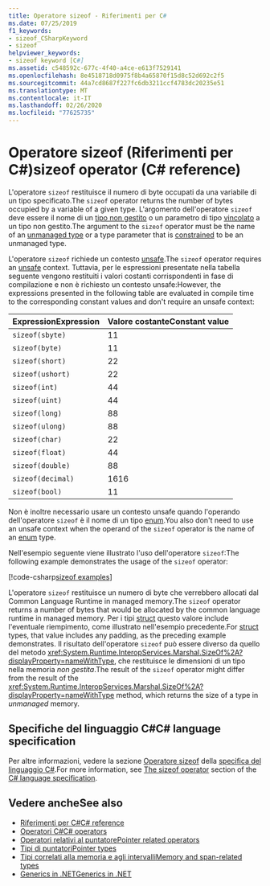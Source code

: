 ```yaml
---
title: Operatore sizeof - Riferimenti per C#
ms.date: 07/25/2019
f1_keywords:
- sizeof_CSharpKeyword
- sizeof
helpviewer_keywords:
- sizeof keyword [C#]
ms.assetid: c548592c-677c-4f40-a4ce-e613f7529141
ms.openlocfilehash: 8e4518718d0975f8b4a65870f15d8c52d692c2f5
ms.sourcegitcommit: 44a7cd8687f227fc6db3211ccf4783dc20235e51
ms.translationtype: MT
ms.contentlocale: it-IT
ms.lasthandoff: 02/26/2020
ms.locfileid: "77625735"
---
```

# <a name="sizeof-operator-c-reference"></a><span data-ttu-id="a8bc6-102">Operatore sizeof (Riferimenti per C#)</span><span class="sxs-lookup"><span data-stu-id="a8bc6-102">sizeof operator (C# reference)</span></span>

<span data-ttu-id="a8bc6-103">L'operatore `sizeof` restituisce il numero di byte occupati da una variabile di un tipo specificato.</span><span class="sxs-lookup"><span data-stu-id="a8bc6-103">The `sizeof` operator returns the number of bytes occupied by a variable of a given type.</span></span> <span data-ttu-id="a8bc6-104">L'argomento dell'operatore `sizeof` deve essere il nome di un [tipo non gestito](../builtin-types/unmanaged-types.md) o un parametro di tipo [vincolato](../../programming-guide/generics/constraints-on-type-parameters.md#unmanaged-constraint) a un tipo non gestito.</span><span class="sxs-lookup"><span data-stu-id="a8bc6-104">The argument to the `sizeof` operator must be the name of an [unmanaged type](../builtin-types/unmanaged-types.md) or a type parameter that is [constrained](../../programming-guide/generics/constraints-on-type-parameters.md#unmanaged-constraint) to be an unmanaged type.</span></span>

<span data-ttu-id="a8bc6-105">L'operatore `sizeof` richiede un contesto [unsafe](../keywords/unsafe.md).</span><span class="sxs-lookup"><span data-stu-id="a8bc6-105">The `sizeof` operator requires an [unsafe](../keywords/unsafe.md) context.</span></span> <span data-ttu-id="a8bc6-106">Tuttavia, per le espressioni presentate nella tabella seguente vengono restituiti i valori costanti corrispondenti in fase di compilazione e non è richiesto un contesto unsafe:</span><span class="sxs-lookup"><span data-stu-id="a8bc6-106">However, the expressions presented in the following table are evaluated in compile time to the corresponding constant values and don't require an unsafe context:</span></span>

|<span data-ttu-id="a8bc6-107">Expression</span><span class="sxs-lookup"><span data-stu-id="a8bc6-107">Expression</span></span>|<span data-ttu-id="a8bc6-108">Valore costante</span><span class="sxs-lookup"><span data-stu-id="a8bc6-108">Constant value</span></span>|
|---------|---------------|
|`sizeof(sbyte)`|<span data-ttu-id="a8bc6-109">1</span><span class="sxs-lookup"><span data-stu-id="a8bc6-109">1</span></span>|
|`sizeof(byte)`|<span data-ttu-id="a8bc6-110">1</span><span class="sxs-lookup"><span data-stu-id="a8bc6-110">1</span></span>|
|`sizeof(short)`|<span data-ttu-id="a8bc6-111">2</span><span class="sxs-lookup"><span data-stu-id="a8bc6-111">2</span></span>|
|`sizeof(ushort)`|<span data-ttu-id="a8bc6-112">2</span><span class="sxs-lookup"><span data-stu-id="a8bc6-112">2</span></span>|
|`sizeof(int)`|<span data-ttu-id="a8bc6-113">4</span><span class="sxs-lookup"><span data-stu-id="a8bc6-113">4</span></span>|
|`sizeof(uint)`|<span data-ttu-id="a8bc6-114">4</span><span class="sxs-lookup"><span data-stu-id="a8bc6-114">4</span></span>|
|`sizeof(long)`|<span data-ttu-id="a8bc6-115">8</span><span class="sxs-lookup"><span data-stu-id="a8bc6-115">8</span></span>|
|`sizeof(ulong)`|<span data-ttu-id="a8bc6-116">8</span><span class="sxs-lookup"><span data-stu-id="a8bc6-116">8</span></span>|
|`sizeof(char)`|<span data-ttu-id="a8bc6-117">2</span><span class="sxs-lookup"><span data-stu-id="a8bc6-117">2</span></span>|
|`sizeof(float)`|<span data-ttu-id="a8bc6-118">4</span><span class="sxs-lookup"><span data-stu-id="a8bc6-118">4</span></span>|
|`sizeof(double)`|<span data-ttu-id="a8bc6-119">8</span><span class="sxs-lookup"><span data-stu-id="a8bc6-119">8</span></span>|
|`sizeof(decimal)`|<span data-ttu-id="a8bc6-120">16</span><span class="sxs-lookup"><span data-stu-id="a8bc6-120">16</span></span>|
|`sizeof(bool)`|<span data-ttu-id="a8bc6-121">1</span><span class="sxs-lookup"><span data-stu-id="a8bc6-121">1</span></span>|

<span data-ttu-id="a8bc6-122">Non è inoltre necessario usare un contesto unsafe quando l'operando dell'operatore `sizeof` è il nome di un tipo [enum](../builtin-types/enum.md).</span><span class="sxs-lookup"><span data-stu-id="a8bc6-122">You also don't need to use an unsafe context when the operand of the `sizeof` operator is the name of an [enum](../builtin-types/enum.md) type.</span></span>

<span data-ttu-id="a8bc6-123">Nell'esempio seguente viene illustrato l'uso dell'operatore `sizeof`:</span><span class="sxs-lookup"><span data-stu-id="a8bc6-123">The following example demonstrates the usage of the `sizeof` operator:</span></span>

[!code-csharp[sizeof examples](~/samples/csharp/language-reference/operators/SizeOfOperator.cs)]

<span data-ttu-id="a8bc6-124">L'operatore `sizeof` restituisce un numero di byte che verrebbero allocati dal Common Language Runtime in managed memory.</span><span class="sxs-lookup"><span data-stu-id="a8bc6-124">The `sizeof` operator returns a number of bytes that would be allocated by the common language runtime in managed memory.</span></span> <span data-ttu-id="a8bc6-125">Per i tipi [struct](../builtin-types/struct.md) questo valore include l'eventuale riempimento, come illustrato nell'esempio precedente.</span><span class="sxs-lookup"><span data-stu-id="a8bc6-125">For [struct](../builtin-types/struct.md) types, that value includes any padding, as the preceding example demonstrates.</span></span> <span data-ttu-id="a8bc6-126">Il risultato dell'operatore `sizeof` può essere diverso da quello del metodo <xref:System.Runtime.InteropServices.Marshal.SizeOf%2A?displayProperty=nameWithType>, che restituisce le dimensioni di un tipo nella memoria *non gestita*.</span><span class="sxs-lookup"><span data-stu-id="a8bc6-126">The result of the `sizeof` operator might differ from the result of the <xref:System.Runtime.InteropServices.Marshal.SizeOf%2A?displayProperty=nameWithType> method, which returns the size of a type in *unmanaged* memory.</span></span>

## <a name="c-language-specification"></a><span data-ttu-id="a8bc6-127">Specifiche del linguaggio C#</span><span class="sxs-lookup"><span data-stu-id="a8bc6-127">C# language specification</span></span>

<span data-ttu-id="a8bc6-128">Per altre informazioni, vedere la sezione [Operatore sizeof](~/_csharplang/spec/unsafe-code.md#the-sizeof-operator) della [specifica del linguaggio C#](~/_csharplang/spec/introduction.md).</span><span class="sxs-lookup"><span data-stu-id="a8bc6-128">For more information, see [The sizeof operator](~/_csharplang/spec/unsafe-code.md#the-sizeof-operator) section of the [C# language specification](~/_csharplang/spec/introduction.md).</span></span>

## <a name="see-also"></a><span data-ttu-id="a8bc6-129">Vedere anche</span><span class="sxs-lookup"><span data-stu-id="a8bc6-129">See also</span></span>

- [<span data-ttu-id="a8bc6-130">Riferimenti per C#</span><span class="sxs-lookup"><span data-stu-id="a8bc6-130">C# reference</span></span>](../index.md)
- [<span data-ttu-id="a8bc6-131">Operatori C#</span><span class="sxs-lookup"><span data-stu-id="a8bc6-131">C# operators</span></span>](index.md)
- [<span data-ttu-id="a8bc6-132">Operatori relativi al puntatore</span><span class="sxs-lookup"><span data-stu-id="a8bc6-132">Pointer related operators</span></span>](pointer-related-operators.md)
- [<span data-ttu-id="a8bc6-133">Tipi di puntatori</span><span class="sxs-lookup"><span data-stu-id="a8bc6-133">Pointer types</span></span>](../../programming-guide/unsafe-code-pointers/pointer-types.md)
- [<span data-ttu-id="a8bc6-134">Tipi correlati alla memoria e agli intervalli</span><span class="sxs-lookup"><span data-stu-id="a8bc6-134">Memory and span-related types</span></span>](../../../standard/memory-and-spans/index.md)
- [<span data-ttu-id="a8bc6-135">Generics in .NET</span><span class="sxs-lookup"><span data-stu-id="a8bc6-135">Generics in .NET</span></span>](../../../standard/generics/index.md)
